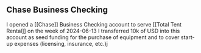 ## Chase Business Checking
I opened a [[Chase]] Business Checking account to serve [[Total Tent Rental]] on the week of 2024-06-13
I transferred 10k of USD into this account as seed funding for the purchase of equipment and to cover start-up expenses (licensing, insurance, etc.)j
